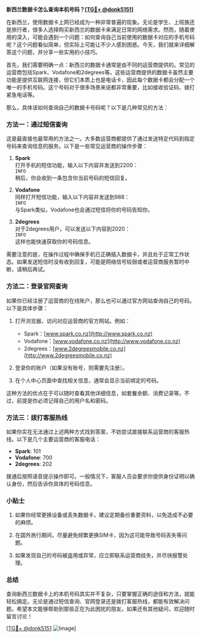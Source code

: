 **新西兰数据卡怎么查询本机号码？[[TG💪+ @donk5151](https://t.me/s/donk5151)]**

在新西兰，使用数据卡上网已经成为一种非常普遍的现象。无论是学生、上班族还是旅行者，很多人选择购买新西兰的数据卡来满足日常的网络需求。然而，随着使用的深入，可能会遇到一个问题：如何查询自己当前使用的数据卡对应的手机号码呢？这个问题看似简单，但实际上可能让不少人感到困惑。今天，我们就来详细解答这个问题，并分享一些实用的小技巧。

首先，我们需要明确一点：新西兰的数据卡通常是由不同的运营商提供的。常见的运营商包括Spark、Vodafone和2degrees等。这些运营商提供的数据卡虽然主要功能是提供互联网连接，但它们本质上也是电话卡，因此每个数据卡都会分配一个唯一的手机号码。这个号码对于很多场景来说都非常重要，比如接收验证码、拨打紧急电话等。

那么，具体该如何查询自己的数据卡号码呢？以下是几种常见的方法：

### 方法一：通过短信查询

这是最直接也最常用的方法之一。大多数运营商都提供了通过发送特定代码到指定号码来查询信息的服务。以下是一些常见运营商的操作步骤：

1. **Spark**  
   打开手机的短信功能，输入以下内容并发送到2200：  
   `INFO`  
   稍后，你会收到一条包含你当前号码的短信回复。

2. **Vodafone**  
   同样打开短信功能，输入以下内容并发送到988：  
   `INFO`  
   与Spark类似，Vodafone也会通过短信将你的号码告知你。

3. **2degrees**  
   对于2degrees用户，可以发送以下内容到2020：  
   `INFO`  
   这样也能快速获取你的号码信息。

需要注意的是，在操作过程中确保手机已正确插入数据卡，并且处于正常工作状态。如果发送短信时没有收到回复，可能是网络信号较弱或者运营商服务暂时中断，请稍后再试。

### 方法二：登录官网查询

如果你已经注册了运营商的在线账户，那么也可以通过官方网站查询自己的号码。以下是具体步骤：

1. 打开浏览器，访问对应运营商的官方网站。例如：
   - Spark：[www.spark.co.nz](http://www.spark.co.nz)
   - Vodafone：[www.vodafone.co.nz](http://www.vodafone.co.nz)
   - 2degrees：[www.2degreesmobile.co.nz](http://www.2degreesmobile.co.nz)

2. 登录你的账户（如果没有账号，则需要先注册）。

3. 在个人中心页面中查找相关信息，通常会显示当前绑定的号码。

这种方法的优点在于可以随时查看其他详细信息，如套餐余额、消费记录等。不过，前提是你必须记得自己的用户名和密码。

### 方法三：拨打客服热线

如果你实在无法通过上述两种方式找到答案，不妨尝试直接联系运营商的客服热线。以下是几个主要运营商的客服电话：

- **Spark**: 101
- **Vodafone**: 700
- **2degrees**: 202

拨通后按照语音提示操作即可。一般情况下，客服人员会要求你提供身份证明以确认身份，然后告诉你具体的号码信息。

### 小贴士

1. 如果你经常更换设备或丢失数据卡，建议定期备份重要资料，以免造成不必要的麻烦。
   
2. 在国外旅行期间，尽量避免频繁更换SIM卡，因为这可能导致号码丢失等问题。

3. 如果发现自己的号码被盗用或异常，应立即联系运营商挂失，并尽快报警处理。

### 总结

查询新西兰数据卡上的本机号码其实并不复杂，只要掌握正确的途径和方法，就能轻松搞定。无论是通过短信查询、官网登录还是拨打客服热线，都能有效解决问题。希望本文能够帮助到那些正在为此困扰的朋友。如果还有其他疑问，欢迎随时留言讨论！

[[TG💪+ @donk5151](https://t.me/s/donk5151) ![Image](https://i.postimg.cc/rwNCRYN7/Snipaste-2025-04-30-17-27-05.png)]